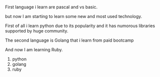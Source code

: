 First language i learn are pascal and vs basic. 

but now I am starting to learn some new and most used technology.


First of all i learn python due to its popularity and it has numorous libraries supported by huge community. 

The second language is Golang that i learn from paid bootcamp

And now I am learning Ruby.

1. python
2. golang
3. ruby
